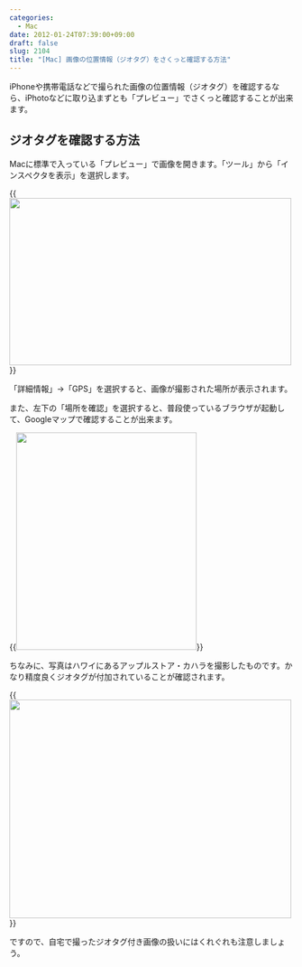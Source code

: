 ```yaml
---
categories:
  - Mac
date: 2012-01-24T07:39:00+09:00
draft: false
slug: 2104
title: "[Mac] 画像の位置情報（ジオタグ）をさくっと確認する方法"
---
```


iPhoneや携帯電話などで撮られた画像の位置情報（ジオタグ）を確認するなら、iPhotoなどに取り込まずとも「プレビュー」でさくっと確認することが出来ます。

## ジオタグを確認する方法

Macに標準で入っている「プレビュー」で画像を開きます。「ツール」から「インスペクタを表示」を選択します。

{{<img alt="" src="/images/2012/01/2104_1.png" width="500" height="296">}}

「詳細情報」→「GPS」を選択すると、画像が撮影された場所が表示されます。

また、左下の「場所を確認」を選択すると、普段使っているブラウザが起動して、Googleマップで確認することが出来ます。

{{<img alt="" src="/images/2012/01/2104_2.png" width="320" height="385">}}

ちなみに、写真はハワイにあるアップルストア・カハラを撮影したものです。かなり精度良くジオタグが付加されていることが確認されます。

{{<img alt="" src="/images/2012/01/2104_3.png" width="500" height="387">}}

ですので、自宅で撮ったジオタグ付き画像の扱いにはくれぐれも注意しましょう。

